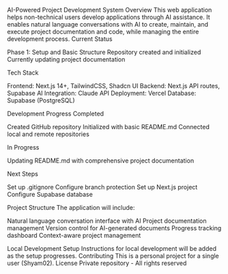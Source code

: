 AI-Powered Project Development System
Overview
This web application helps non-technical users develop applications through AI assistance. It enables natural language conversations with AI to create, maintain, and execute project documentation and code, while managing the entire development process.
Current Status

Phase 1: Setup and Basic Structure
Repository created and initialized
Currently updating project documentation

Tech Stack

Frontend: Next.js 14+, TailwindCSS, Shadcn UI
Backend: Next.js API routes, Supabase
AI Integration: Claude API
Deployment: Vercel
Database: Supabase (PostgreSQL)

Development Progress
Completed

Created GitHub repository
Initialized with basic README.md
Connected local and remote repositories

In Progress

Updating README.md with comprehensive project documentation

Next Steps

Set up .gitignore
Configure branch protection
Set up Next.js project
Configure Supabase database

Project Structure
The application will include:

Natural language conversation interface with AI
Project documentation management
Version control for AI-generated documents
Progress tracking dashboard
Context-aware project management

Local Development Setup
Instructions for local development will be added as the setup progresses.
Contributing
This is a personal project for a single user (Shyam02).
License
Private repository - All rights reserved